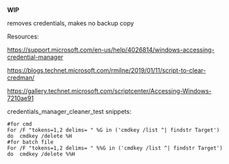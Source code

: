 **WIP**

removes credentials, makes no backup copy

Resources:

https://support.microsoft.com/en-us/help/4026814/windows-accessing-credential-manager

https://blogs.technet.microsoft.com/rmilne/2019/01/11/script-to-clear-credman/

https://gallery.technet.microsoft.com/scriptcenter/Accessing-Windows-7210ae91

credentials_manager_cleaner_test snippets:

```batch
#for cmd
For /F "tokens=1,2 delims= " %G in ('cmdkey /list ^| findstr Target') do  cmdkey /delete %H
#for batch file
For /F "tokens=1,2 delims= " %%G in ('cmdkey /list ^| findstr Target') do  cmdkey /delete %%H
```
